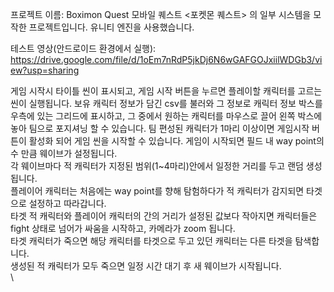프로젝트 이름: Boximon Quest
모바일 퀘스트 <포켓몬 퀘스트> 의 일부 시스템을 모작한 프로젝트입니다. 유니티 엔진을 사용했습니다.

테스트 영상(안드로이드 환경에서 실행): https://drive.google.com/file/d/1oEm7nRdP5jkDj6N6wGAFGOJxiilWDGb3/view?usp=sharing

게임 시작시 타이틀 씬이 표시되고, 게임 시작 버튼을 누르면 플레이할 캐릭터를 고르는 씬이 실행됩니다.
보유 캐릭터 정보가 담긴 csv를 불러와 그 정보로 캐릭터 정보 박스를 우측에 있는 그리드에 표시하고, 그 중에서 원하는 캐릭터를 마우스로 끌어 왼쪽 박스에 놓아 팀으로 포지셔닝 할 수 있습니다.
팀 편성된 캐릭터가 1마리 이상이면 게임시작 버튼이 활성화 되어 게임 씬을 시작할 수 있습니다.
게임이 시작되면 필드 내 way point의 수 만큼 웨이브가 설정됩니다.\
각 웨이브마다 적 캐릭터가 지정된 범위(1~4마리)안에서 일정한 거리를 두고 랜덤 생성됩니다.\
플레이어 캐릭터는 처음에는 way point를 향해 탐험하다가 적 캐릭터가 감지되면 타겟으로 설정하고 따라갑니다.\
타겟 적 캐릭터와 플레이어 캐릭터의 간의 거리가 설정된 값보다 작아지면 캐릭터들은 fight 상태로 넘어가 싸움을 시작하고, 카메라가 zoom 됩니다.\
타겟 캐릭터가 죽으면 해당 캐릭터를 타겟으로 두고 있던 캐릭터는 다른 타겟을 탐색합니다.\
생성된 적 캐릭터가 모두 죽으면 일정 시간 대기 후 새 웨이브가 시작됩니다.\
\


